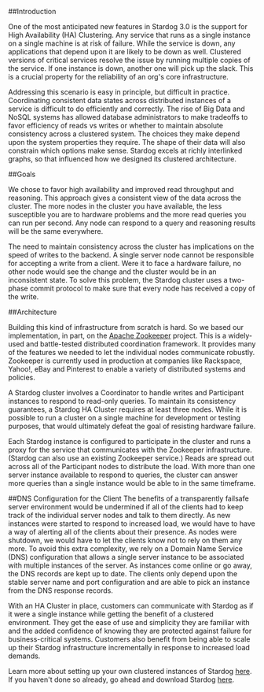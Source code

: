 ##Introduction

One of the most anticipated new features in Stardog 3.0 is the support for High Availability (HA) Clustering. Any service that runs as a single instance on a single machine is at risk of failure. While the service is down, any applications that depend upon it are likely to be down as well. Clustered versions of critical services resolve the issue by running multiple copies of the service. If one instance is down, another one will pick up the slack. This is a crucial property for the reliability of an org's core infrastructure.

Addressing this scenario is easy in principle, but difficult in practice. Coordinating consistent data states across distributed instances of a service is difficult to do efficiently and correctly. The rise of Big Data and NoSQL systems has allowed database administrators to make tradeoffs to favor efficiency of reads vs writes or whether to maintain absolute consistency across a clustered system. The choices they make depend upon the system properties they require. The shape of their data will also constrain which options make sense. Stardog excels at richly interlinked graphs, so that influenced how we designed its clustered architecture.

##Goals

We chose to favor high availability and improved read throughput and reasoning. This approach gives a consistent view of the data across the cluster. The more nodes in the cluster you have available, the less susceptible you are to hardware problems and the more read queries you can run per second. Any node can respond to a query and reasoning results will be the same everywhere.

The need to maintain consistency across the cluster has implications on the speed of writes to the backend. A single server node cannot be responsible for accepting a write from a client. Were it to face a hardware failure, no other node would see the change and the cluster would be in an inconsistent state. To solve this problem, the Stardog cluster uses a two-phase commit protocol to make sure that every node has received a copy of the write.

##Architecture

Building this kind of infrastructure from scratch is hard. So we based our implementation, in part, on the [Apache Zookeeper](<http://zookeeper.apache.org>) project. This is a widely-used and battle-tested distributed coordination framework. It provides many of the features we needed to let the individual nodes communicate robustly. Zookeeper is currently used in production at companies like Rackspace, Yahoo!, eBay and Pinterest to enable a variety of distributed systems and policies.

A Stardog cluster involves a Coordinator to handle writes and Participant instances to respond to read-only queries. To maintain its consistency guarantees, a Stardog HA Cluster requires at least three nodes. While it is possible to run a cluster on a single machine for development or testing purposes, that would ultimately defeat the goal of resisting hardware failure. 

Each Stardog instance is configured to participate in the cluster and runs a proxy for the service that communicates with the Zookeeper infrastructure. (Stardog can also use an existing Zookeeper service.) Reads are spread out across all of the Participant nodes to distribute the load. With more than one server instance available to respond to queries, the cluster can answer more queries than a single instance would be able to in the same timeframe.

##DNS Configuration for the Client
The benefits of a transparently failsafe server environment would be undermined if all of the clients had to keep track of the individual server nodes and talk to them directly. As new instances were started to respond to increased load, we would have to have a way of alerting all of the clients about their presence. As nodes were shutdown, we would have to let the clients know not to rely on them any more. To avoid this extra complexity, we rely on a Domain Name Service (DNS) configuration that allows a single server instance to be associated with multiple instances of the server. As instances come online or go away, the DNS records are kept up to date. The clients only depend upon the stable server name and port configuration and are able to pick an instance from the DNS response records.

With an HA Cluster in place, customers can communicate with Stardog as if it were a single instance while getting the benefit of a clustered environment. They get the ease of use and simplicity they are familiar with and the added confidence of knowing they are protected against failure for business-critical systems. Customers also benefit from being able to scale up their Stardog infrastructure incrementally in response to increased load demands.

Learn more about setting up your own clustered instances of Stardog [here](<http://docs.stardog.com/#_high_availability_cluster>). If you haven't done so already, go ahead and download Stardog [here](<http://stardog.com/#download>).

